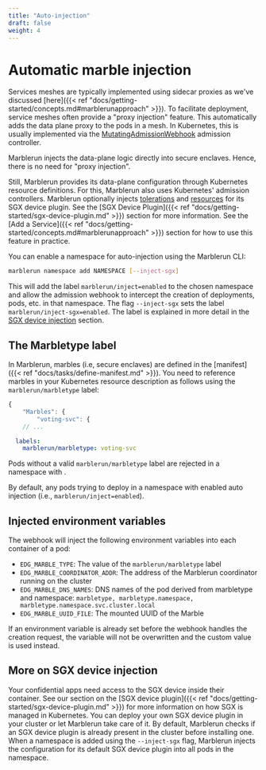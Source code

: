 ```yaml
---
title: "Auto-injection"
draft: false
weight: 4
---
```

# Automatic marble injection

Services meshes are typically implemented using sidecar proxies as we've discussed [here]({{< ref "docs/getting-started/concepts.md#marblerunapproach" >}}).
To facilitate deployment, service meshes often provide a "proxy injection" feature. This automatically adds the data plane proxy to the pods in a mesh.
In Kubernetes, this is usually implemented via the [MutatingAdmissionWebhook](https://kubernetes.io/docs/reference/access-authn-authz/admission-controllers/#mutatingadmissionwebhook) admission controller.

Marblerun injects the data-plane logic directly into secure enclaves. Hence, there is no need for "proxy injection".

Still, Marblerun provides its data-plane configuration through Kubernetes resource definitions. For this, Marblerun also uses Kubernetes' admission controllers.
Marblerun optionally injects [tolerations](https://kubernetes.io/docs/concepts/scheduling-eviction/taint-and-toleration/) and [resources](https://kubernetes.io/docs/concepts/configuration/manage-resources-containers/) for its SGX device plugin. See the [SGX Device Plugin]({{< ref "docs/getting-started/sgx-device-plugin.md" >}}) section for more information.
See the [Add a Service]({{< ref "docs/getting-started/concepts.md#marblerunapproach" >}}) section for how to use this feature in practice.

You can enable a namespace for auto-injection using the Marblerun CLI:

```bash
marblerun namespace add NAMESPACE [--inject-sgx]
```

This will add the label `marblerun/inject=enabled` to the chosen namespace and allow the admission webhook to intercept the creation of deployments, pods, etc. in that namespace.
The flag `--inject-sgx` sets the label `marblerun/inject-sgx=enabled`. The label is explained in more detail in the [SGX device injection](#sgx-device-injection) section.

##  The Marbletype label

In Marblerun, marbles (i.e, secure enclaves) are defined in the [manifest]({{< ref "docs/tasks/define-manifest.md" >}}). You need to reference marbles in your Kubernetes resource description as follows using the `marblerun/marbletype` label:

```javascript
{
    "Marbles": {
        "voting-svc": {
    // ...
```

```yaml
  labels:
    marblerun/marbletype: voting-svc
```

Pods without a valid `marblerun/marbletype` label are rejected in a namespace with .

By default, any pods trying to deploy in a namespace with enabled auto injection (i.e., `marblerun/inject=enabled`).

## Injected environment variables

The webhook will inject the following environment variables into each container of a pod:

* `EDG_MARBLE_TYPE`:  The value of the `marblerun/marbletype` label
* `EDG_MARBLE_COORDINATOR_ADDR`:  The address of the Marblerun coordinator running on the cluster
* `EDG_MARBLE_DNS_NAMES`:  DNS names of the pod derived from marbletype and namespace: `marbletype, marbletype.namespace, marbletype.namespace.svc.cluster.local`
* `EDG_MARBLE_UUID_FILE`:  The mounted UUID of the Marble

If an environment variable is already set before the webhook handles the creation request, the variable will not be overwritten and the custom value is used instead.

## More on SGX device injection

Your confidential apps need access to the SGX device inside their container.
See our section on the [SGX device plugin]({{< ref "docs/getting-started/sgx-device-plugin.md" >}}) for more information on how SGX is managed in Kubernetes.
You can deploy your own SGX device plugin in your cluster or let Marblerun take care of it.
By default, Marblerun checks if an SGX device plugin is already present in the cluster before installing one.
When a namespace is added using the `--inject-sgx` flag, Marblerun injects the configuration for its default SGX device plugin into all pods in the namespace.
